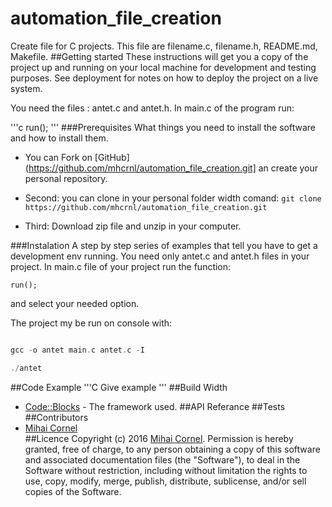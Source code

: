 # automation_file_creation
Create file for C projects. This file are filename.c, filename.h, README.md, Makefile.
##Getting started 
These instructions will get you a copy of the project up and      running on your local machine for development and testing purposes. See      deployment for notes on how to deploy the project on a live system.

You need the files : antet.c and antet.h. In main.c of the program run:

'''c
    run();
'''
###Prerequisites 
What things you need to install the software and how to install them.

* You can Fork on [GitHub](https://github.com/mhcrnl/automation_file_creation.git] an create your personal repository.

* Second: you can clone in your personal folder width comand: 
```git clone https://github.com/mhcrnl/automation_file_creation.git```

* Third: Download zip file and unzip in your computer.

###Instalation 
A step by step series of examples that tell you have to get a development env running.
You need only antet.c and antet.h files in your project. In main.c file of your project run the function:

 ```
 run(); 
 ```
 
 and select your needed option.
 
 The project my be run on console with:
 
 ```C
 
 gcc -o antet main.c antet.c -I
 
 ./antet
 
 ```
 
 
##Code Example 
 '''C 
 Give example 
 ''' 
##Build Width 
* [Code::Blocks](http://www.codeblocks.org/) - The framework used.
##API Referance 
##Tests 
##Contributors 
* [Mihai Cornel](https://github.com/mhcrnl)  
##Licence 
Copyright (c) 2016 [Mihai Cornel](https://github.com/mhcrnl). 
Permission is hereby granted, free of charge, to any person obtaining     a copy of this software and associated documentation files (the "Software"), to     deal in the Software without restriction, including without limitation the rights     to use, copy, modify, merge, publish, distribute, sublicense, and/or sell copies of     the Software.
